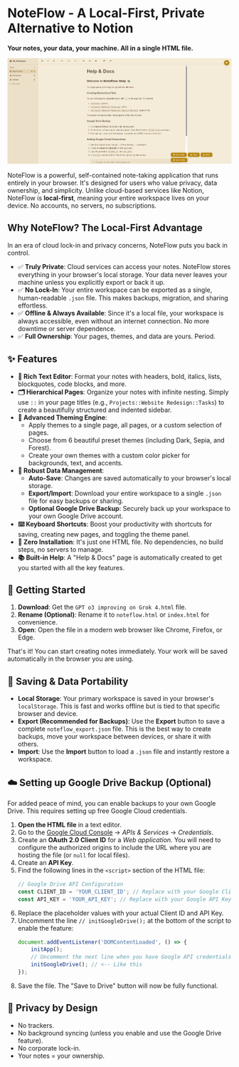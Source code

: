 # NoteFlow - A Local-First, Private Alternative to Notion

**Your notes, your data, your machine. All in a single HTML file.**

![NoteFlow Interface Screenshot](./assets/noteflow-screenshot.png)

NoteFlow is a powerful, self-contained note-taking application that runs entirely in your browser. It's designed for users who value privacy, data ownership, and simplicity. Unlike cloud-based services like Notion, NoteFlow is **local-first**, meaning your entire workspace lives on your device. No accounts, no servers, no subscriptions.

## Why NoteFlow? The Local-First Advantage

In an era of cloud lock-in and privacy concerns, NoteFlow puts you back in control.

* ✅ **Truly Private**: Cloud services can access your notes. NoteFlow stores everything in your browser's local storage. Your data never leaves your machine unless you explicitly export or back it up.
* ✅ **No Lock-In**: Your entire workspace can be exported as a single, human-readable `.json` file. This makes backups, migration, and sharing effortless.
* ✅ **Offline & Always Available**: Since it's a local file, your workspace is always accessible, even without an internet connection. No more downtime or server dependence.
* ✅ **Full Ownership**: Your pages, themes, and data are yours. Period.

## ✨ Features

* **📝 Rich Text Editor**: Format your notes with headers, bold, italics, lists, blockquotes, code blocks, and more.
* **🗂️ Hierarchical Pages**: Organize your notes with infinite nesting. Simply use `::` in your page titles (e.g., `Projects::Website Redesign::Tasks`) to create a beautifully structured and indented sidebar.
* **🎨 Advanced Theming Engine**:
    * Apply themes to a single page, all pages, or a custom selection of pages.
    * Choose from 6 beautiful preset themes (including Dark, Sepia, and Forest).
    * Create your own themes with a custom color picker for backgrounds, text, and accents.
* **💾 Robust Data Management**:
    * **Auto-Save**: Changes are saved automatically to your browser's local storage.
    * **Export/Import**: Download your entire workspace to a single `.json` file for easy backups or sharing.
    * **Optional Google Drive Backup**: Securely back up your workspace to your own Google Drive account.
* **⌨️ Keyboard Shortcuts**: Boost your productivity with shortcuts for saving, creating new pages, and toggling the theme panel.
* **🚀 Zero Installation**: It's just one HTML file. No dependencies, no build steps, no servers to manage.
* **📚 Built-in Help**: A "Help & Docs" page is automatically created to get you started with all the key features.

## 🚀 Getting Started

1.  **Download**: Get the `GPT o3 improving on Grok 4.html` file.
2.  **Rename (Optional)**: Rename it to `noteflow.html` or `index.html` for convenience.
3.  **Open**: Open the file in a modern web browser like Chrome, Firefox, or Edge.

That's it! You can start creating notes immediately. Your work will be saved automatically in the browser you are using.

## 💾 Saving & Data Portability

* **Local Storage**: Your primary workspace is saved in your browser's `localStorage`. This is fast and works offline but is tied to that specific browser and device.
* **Export (Recommended for Backups)**: Use the **Export** button to save a complete `noteflow_export.json` file. This is the best way to create backups, move your workspace between devices, or share it with others.
* **Import**: Use the **Import** button to load a `.json` file and instantly restore a workspace.

## ☁️ Setting up Google Drive Backup (Optional)

For added peace of mind, you can enable backups to your own Google Drive. This requires setting up free Google Cloud credentials.

1.  **Open the HTML file** in a text editor.
2.  Go to the [Google Cloud Console](https://console.cloud.google.com/) → *APIs & Services* → *Credentials*.
3.  Create an **OAuth 2.0 Client ID** for a *Web application*. You will need to configure the authorized origins to include the URL where you are hosting the file (or `null` for local files).
4.  Create an **API Key**.
5.  Find the following lines in the `<script>` section of the HTML file:
    ```javascript
    // Google Drive API Configuration
    const CLIENT_ID = 'YOUR_CLIENT_ID'; // Replace with your Google Client ID
    const API_KEY = 'YOUR_API_KEY'; // Replace with your Google API Key
    ```
6.  Replace the placeholder values with your actual Client ID and API Key.
7.  Uncomment the line `// initGoogleDrive();` at the bottom of the script to enable the feature:
    ```javascript
    document.addEventListener('DOMContentLoaded', () => {
        initApp();
        // Uncomment the next line when you have Google API credentials
        initGoogleDrive(); // <-- Like this
    });
    ```
8.  Save the file. The "Save to Drive" button will now be fully functional.

## 🔐 Privacy by Design

* No trackers.
* No background syncing (unless you enable and use the Google Drive feature).
* No corporate lock-in.
* Your notes = your ownership.
